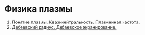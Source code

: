 # Физика плазмы

1. [Понятие плазмы. Квазинейтральность. Плазменная частота.](questions/first.md)
2. [Дебаевский радиус. Дебаевское экранирование.](questions/second.md)